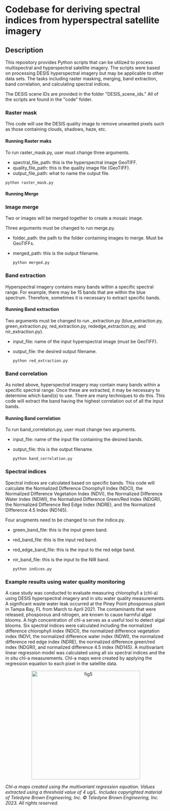 # **Codebase for deriving spectral indices from hyperspectral satellite imagery**

## **Description**
This repository provides Python scripts that can be utilized to process multispectral and hyperspectral satellite imagery. The scripts were based on processing DESIS hyperspectral imagery but may be applicable to other data sets. The tasks including raster masking, merging, band extraction, band correlation, and calculating spectral indices. 

The DESIS scene IDs are provided in the folder "DESIS_scene_ids." All of the scripts are found in the "code" folder.  

### **Raster mask**
This code will use the DESIS quality image to remove unwanted pixels such as those containing clouds, shadows, haze, etc. 

#### **Running Raster maks**

To run raster_mask.py, user must change three arguments.

* spectral_file_path: this is the hyperspectral image GeoTIFF.
* quality_file_path: this is the quality image file (GeoTIFF).
* output_file_path: what to name the output file.

`python raster_mask.py`

#### **Running Merge**

### **Image merge**
Two or images will be merged together to create a mosaic image. 

Three arguments must be changed to run merge.py.

* folder_path: the path to the folder containing images to merge. Must be GeoTIFFs.
* merged_path: this is the output filename.

  `python merged.py`

### **Band extraction**
Hyperspectral imagery contains many bands within a specific spectral range. For example, there may be 15 bands that are within the blue spectrum. Therefore, sometimes it is necessary to extract specific bands.

#### **Running Band extraction**

Two arguments must be changed to run _extraction.py (blue_extraction.py, green_extraction.py, red_extraction.py, rededge_extraction.py, and nir_extraction.py).

* input_file: name of the input hyperspectral image (must be GeoTIFF).
* output_file: the desired output filename.

  `python red_extraction.py`

### **Band correlation**
As noted above, hyperspectral imagery may contain many bands within a specific spectral range. Once these are extracted, it may be necessary to determine which band(s) to use. There are many techniques to do this. This code will extract the band having the highest correlation out of all the input bands. 

#### **Running Band correlation**

To run band_correlation.py, user must change two arguments.

* input_file: name of the input file containing the desired bands.
* output_file: this is the output filename.

  `python band_correlation.py`

### **Spectral indices**
Spectral indices are calculated based on specific bands. This code will calculate the Normalized Difference Chorophyll Index (NDCI), the Normalized Difference Vegetation Index (NDVI), the Normalized Difference Water Index (NDWI), the Normalized Difference Green/Red Index (NDGRI), the Normalized Difference Red Edge Index (NDRE), and the Normalized DIfference 4.5 Index (ND145).   

Four arugments need to be changed to run the indice.py.

* green_band_file: this is the input green band.
* red_band_file: this is the input red band.
* red_edge_band_file: this is the input to the red edge band.
* nir_band_file: this is the input to the NIR band.

  `python indices.py`

### **Example results using water quality monitoring**

A case study was conducted to evaluate measuring chlorophyll a (chl-a) using DESIS hyperspectral imagery and in situ water quality measurements. A significant waste water leak occurred at the Piney Point phosporous plant in Tampa Bay, FL from March to April 2021. The contaminants that were released, phosporous and nitrogen, are known to cause harmful algal blooms. A high concentration of chl-a serves as a useful tool to detect algal blooms. Six spectral indices were calculated including the normalized difference chlorophyll index (NDCI), the normalized difference vegetation index (NDVI, the normalized difference water index (NDWI), 
the normalized difference red edge index (NDRE), the normalized difference green/red index (NDGRI), and normalized difference 4.5 index (ND145). A multivariant linear regression model was calculated using all six spectral indices and the in situ chl-a measurements. Chl-a maps were created by applying the regression equation to each pixel in the satellite data. 

<p align="center">
<img width="340" alt="fig5" src="https://github.com/NASA-IMPACT/csda-piney-point-waterquality/assets/56319064/92d40f4a-c792-45db-8858-f7b5b5336a33">
</p>
<p>
  <em>Chl-a maps created using the multivariant regression equation. Values extracted using a threshold value of 4 ug/L. Includes copyrighted material of Teledyne Brown Engineering, Inc. © Teledyne Brown Engineering, Inc. 2023. All rights reserved. </em>
</p>
